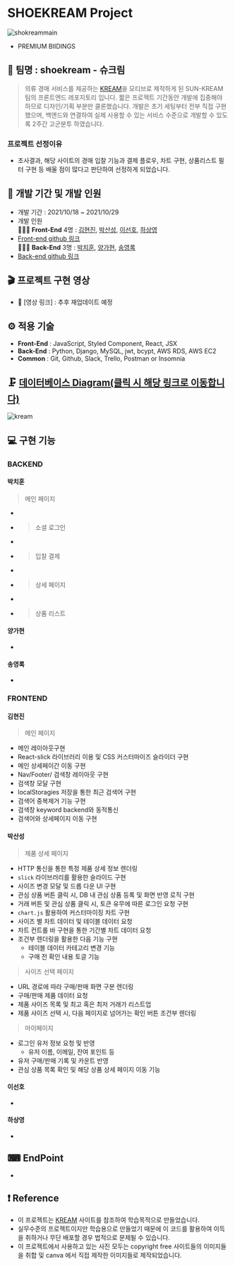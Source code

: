 # SHOEKREAM Project

![shokreammain](https://user-images.githubusercontent.com/78721108/139569482-db28b424-c233-4df5-9520-4da68e528439.gif)

- PREMIUM BIIDINGS

## 🎇 팀명 : shoekream - 슈크림

> 의류 경매 서비스를 제공하는 [KREAM](https://kream.co.kr/)을 모티브로 제작하게 된 SUN-KREAM 팀의 프론트엔드 레포지토리 입니다.
> 짧은 프로젝트 기간동안 개발에 집중해야 하므로 디자인/기획 부분만 클론했습니다.
> 개발은 초기 세팅부터 전부 직접 구현했으며, 백앤드와 연결하여 실제 사용할 수 있는 서비스 수준으로 개발할 수 있도록 2주간 고군분투 하였습니다.

### 프로젝트 선정이유

- 조사결과, 해당 사이트의 경매 입찰 기능과 결제 플로우, 차트 구현, 상품리스트 필터 구현 등 배울 점이 많다고 판단하여 선정하게 되었습니다.

## 📅 개발 기간 및 개발 인원

- 개발 기간 : 2021/10/18 ~ 2021/10/29
- 개발 인원 <br/>
  👨‍👧‍👦 **Front-End** 4명 : [김현진](https://github.com/71summernight), [박산성](https://github.com/p-acid), [이선호](https://github.com/sunhoh), [하상영](https://github.com/sangyouh) <br/>
- [Front-end github 링크](https://github.com/wecode-bootcamp-korea/25-2nd-SUNKREAM-frontend)<br/>
  👨‍👧‍👦 **Back-End** 3명 : [박치훈](https://github.com/chihunmanse), [양가현](https://github.com/chrisYang256), [송영록](https://github.com/crescentfull)<br/>
- [Back-end github 링크](https://github.com/wecode-bootcamp-korea/25-2nd-SUNKREAM-backend)

## 🎬 프로젝트 구현 영상

- 🔗 [영상 링크] : 추후 재업데이트 예정

## ⚙ 적용 기술

- **Front-End** : JavaScript, Styled Component, React, JSX
- **Back-End** : Python, Django, MySQL, jwt, bcypt, AWS RDS, AWS EC2
- **Common** : Git, Github, Slack, Trello, Postman or Insomnia

## 🗜 [데이터베이스 Diagram(클릭 시 해당 링크로 이동합니다)](https://www.erdcloud.com/d/6Kq4rCsrgRkjcfZxk)

![kream](https://user-images.githubusercontent.com/78721108/139569506-39104ecf-7060-4aa0-8d45-c834bc1a4174.png)

## 💻 구현 기능

### BACKEND

#### 박치훈

> 메인 페이지

-
- > 소셜 로그인
-
- > 입찰 결제
-
- > 상세 페이지
-
- > 상품 리스트

#### 양가현

-

#### 송영록

-

### FRONTEND

#### 김현진

> 메인 페이지

- 메인 레이아웃구현
- React-slick 라이브러리 이용 및 CSS 커스터마이즈 슬라이더 구현
- 메인 상세페이간 이동 구현
- Nav/Footer/ 검색창 레이아웃 구현
- 검색창 모달 구현
- localStoragies 저장을 통한 최근 검색어 구현
- 검색어 중복제거 기능 구현
- 검색창 keyword backend와 동적통신
- 검색어와 상세페이지 이동 구현

#### 박산성

> 제품 상세 페이지

- HTTP 통신을 통한 특정 제품 상세 정보 렌더링
- `slick` 라이브러리를 활용한 슬라이드 구현
- 사이즈 변경 모달 및 드롭 다운 UI 구현
- 관심 상품 버튼 클릭 시, DB 내 관심 상품 등록 및 화면 반영 로직 구현
- 거래 버튼 및 관심 상품 클릭 시, 토큰 유무에 따른 로그인 요청 구현
- `chart.js` 활용하여 커스터마이징 차트 구현
- 사이즈 별 차트 데이터 및 테이블 데이터 요청
- 차트 컨트롤 바 구현을 통한 기간별 차트 데이터 요청
- 조건부 렌더링을 활용한 다음 기능 구현
  - 테이블 데이터 카테고리 변경 기능
  - 구매 전 확인 내용 토글 기능

> 사이즈 선택 페이지

- URL 경로에 따라 구매/판매 화면 구분 렌더링
- 구매/판매 제품 데이터 요청
- 제품 사이즈 목록 및 최고 혹은 최저 거래가 리스트업
- 제품 사이즈 선택 시, 다음 페이지로 넘어가는 확인 버튼 조건부 렌더링

> 마이페이지

- 로그인 유저 정보 요청 및 반영
  - 유저 이름, 이메일, 잔여 포인트 등
- 유저 구매/판매 기록 및 카운트 반영
- 관심 상품 목록 확인 및 해당 상품 상세 페이지 이동 기능

#### 이선호

-

#### 하상영

-

## ⌨ EndPoint

-

## ❗ Reference

- 이 프로젝트는 [KREAM](https://kream.co.kr/) 사이트를 참조하여 학습목적으로 만들었습니다.
- 실무수준의 프로젝트이지만 학습용으로 만들었기 때문에 이 코드를 활용하여 이득을 취하거나 무단 배포할 경우 법적으로 문제될 수 있습니다.
- 이 프로젝트에서 사용하고 있는 사진 모두는 copyright free 사이트들의 이미지들을 취합 및 canva 에서 직접 제작한 이미지들로 제작되었습니다.
